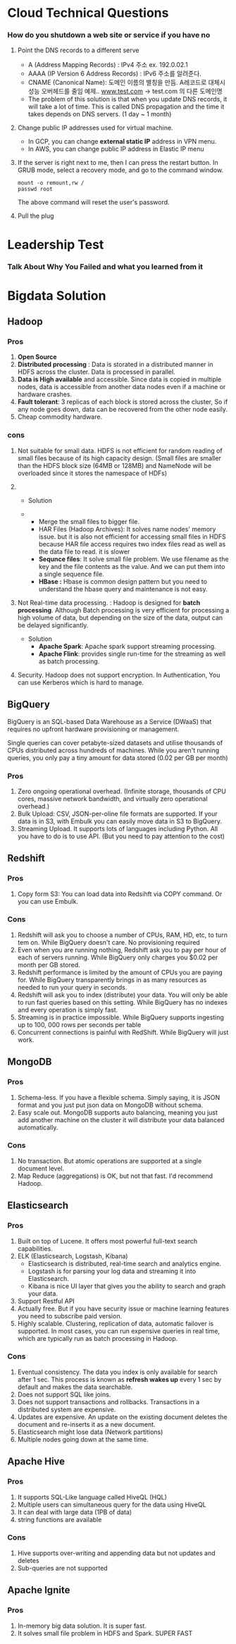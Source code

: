 # Cloud Technical Questions

### How do you shutdown a web site or service if you have no

1. Point the DNS records to a different serve

   - A (Address Mapping Records) : IPv4 주소 ex. 192.0.02.1
   - AAAA (IP Version 6 Address Records) : IPv6 주소를 알려준다.
   - CNAME (Canonical Name): 도메인 이름의 별칭을 만듬. A레코드로 대체시 성능 오버헤드를 줄임
     예제.. www.test.com -> test.com 의 다른 도메인명
   - The problem of this solution is that when you update DNS records, it will take a lot of time. 
     This is called DNS propagation and the time it takes depends on DNS servers. 
     (1 day ~ 1 month)

2. Change public IP addresses used for virtual machine. 

   - In GCP, you can change **external static IP** address in VPN menu. 
   - In AWS, you can change public IP address in Elastic IP menu

3. If the server is right next to me, then I can press the restart button. 
   In GRUB mode, select a recovery mode, and go to the command window. 

   ```
   mount -o remount,rw /
   passwd root
   ```

   The above command will reset the user's password. 

4. Pull the plug

# Leadership Test

### Talk About Why You Failed and what you learned from it








# Bigdata Solution

## Hadoop

### Pros

1. **Open Source**
2. **Distributed processing** : Data is storated in a distributed manner in HDFS across the cluster. Data is processed in parallel. 
3. **Data is High available** and accessible. Since data is copied in multiple nodes, data is accessible from another data nodes even if a machine or hardware crashes. 
4. **Fault tolerant**: 3 replicas of each block is stored across the cluster, So if any node goes down, data can be recovered from the other node easily. 
5. Cheap commodity hardware. 

### cons

1. Not suitable for small data. HDFS is not efficient for random reading of small files because of its high capacity design. 
   (Small files are smaller than the HDFS block size (64MB or 128MB) and NameNode will be overloaded since it stores the namespace of HDFs)

1. - Solution

   - - Merge the small files to bigger file. 
     - HAR Files (Hadoop Archives): It solves name nodes' memory issue. but it is also not efficient for accessing small files in HDFS because HAR file access requires two index files read as well as the data file to read. it is slower
     - **Sequnce files**: It solve small file problem. We use filename as the key and the file contents as the value. And we can put them into a single sequence file. 
     - **HBase :** Hbase is common design pattern but you need to understand the hbase query and maintenance is not easy. 

2. Not Real-time data processing. : Hadoop is designed for **batch processing**. Although Batch processing is very efficient for processing a high volume of data, but depending on the size of the data, output can be delayed significantly. 

   - Solution
     - **Apache Spark**: Apache spark support streaming processing. 
     - **Apache Flink**: provides single run-time for the streaming as well as batch processing.

3. Security. Hadoop does not support encryption. 
   In Authentication, You can use Kerberos which is hard to manage. 



## BigQuery

BigQuery is an SQL-based Data Warehouse as a Service (DWaaS) that requires no upfront hardware provisioning or management. 

Single queries can cover petabyte-sized datasets and utilise thousands of CPUs distributed across hundreds of machines. While you aren't running queries, you only pay a tiny amount for data stored (0.02 per GB  per month)

### Pros

1. Zero ongoing operational overhead. (Infinite storage, thousands of CPU cores, massive network bandwidth, and virtually zero operational overhead.) 
2. Bulk Upload: CSV, JSON-per-oline file formats are supported. If your data is in S3, with Embulk you can easily move data in S3 to BigQuery. 
3. Streaming Upload. It supports lots of languages including Python. All you have to do is to use API. 
   (But you need to pay attention to the cost)



## Redshift

### Pros

1. Copy form S3: You can load data into Redsihft via COPY command. 
   Or you can use Embulk. 

### Cons

1. Redshift will ask you to choose a number of CPUs, RAM, HD, etc, to turn tem on. 
   While BigQuery doesn't care. No provisioning required
2. Even when you are running nothing, Redshift ask you to pay per hour of each of servers running. 
   While BigQuery only charges you $0.02 per month per GB stored. 
3. Redshift performance is limited by the amount of CPUs you are paying for.
   While BigQuery transparently brings in as many resources as needed to run your query in seconds. 
4. Redshift will ask you to index (distribute) your data. You will only be able to run fast queries based on this setting.
   While BigQuery has no indexes and every operation is simply fast. 
5. Streaming is in practice impossible. 
   While BigQuery supports ingesting up to 100, 000 rows per seconds per table 
6. Concurrent connections is painful with RedShift. 
   While BigQuery will just work. 



## MongoDB

### Pros

1. Schema-less. If you have a flexible schema. Simply saying, it is JSON format and you just put json data on MongoDB without schema. 
2. Easy scale out. MongoDB supports auto balancing, meaning you just add another machine on the cluster it will distribute your data balanced automatically. 

### Cons

1. No transaction. But atomic operations are supported at a single document level. 
2. Map Reduce (aggregations) is OK, but not that fast. I'd recommend Hadoop. 



## Elasticsearch

### Pros

1. Built on top of Lucene. It offers most powerful full-text search capabilities. 
2. ELK (Elasticsearch, Logstash, Kibana)
   - Elasticsearch is distributed, real-time search and analytics engine. 
   - Logstash is for parsing your log data and streaming it into Elasticsearch. 
   - Kibana is nice UI layer that gives you the ability to search and graph your data. 
3. Support Restful API
4. Actually free. But if you have security issue or machine learning features you need to subscribe paid version. 
5. Highly scalable. Clustering, replication of data, automatic failover is supported. 
   In most cases, you can run expensive queries in real time, which are typically run as batch processing in Hadoop. 

### Cons

1. Eventual consistency. The data you index is only available for search after 1 sec. 
   This process is known as **refresh wakes up** every 1 sec by default and makes the data searchable. 
2. Does not support SQL like joins. 
3. Does not support transactions and rollbacks. Transactions in a distributed system are expensive. 
4. Updates are expensive. An update on the existing document deletes the document and re-inserts it as a new document. 
5. Elasticsearch might lose data (Network partitions)
6. Multiple nodes going down at the same time. 



## Apache Hive

### Pros

1. It supports SQL-Like language called HiveQL (HQL)
2. Multiple users can simultaneous query for the data using HiveQL
3. It can deal with large data (1PB of data)
4. string functions are available

### Cons

1. Hive supports over-writing and appending data but not updates and deletes 
2. Sub-queries are not supported



## Apache Ignite 

### Pros

1. In-memory big data solution. It is super fast.
2. It solves small file problem in HDFS and Spark. 
   SUPER FAST





